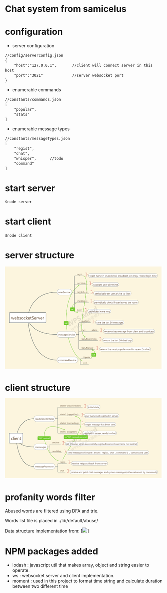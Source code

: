 # Chat system from samicelus


# configuration

- server configuration

```
//config/serverconfig.json
{
    "host":"127.0.0.1",       //client will connect server in this host 
    "port":"3021"             //server websocket port
}
```

- enumerable commands

```
//constants/commands.json
[
    "popular",
    "stats"
]
```

- enumerable message types

```
//constants/messageTypes.json
[
    "regist",
    "chat",
    "whisper",      //todo
    "command"
]
```

# start server

```
$node server
```

# start client

```
$node client
```

# server structure

[![](https://github.com/Samicelus/cc-be-chat-test/blob/master/src/websocketServer.png)](https://github.com/Samicelus/cc-be-chat-test/blob/master/src/websocketServer.png "websocketServer")


# client structure

[![](https://github.com/Samicelus/cc-be-chat-test/blob/master/src/client.png)](https://github.com/Samicelus/cc-be-chat-test/blob/master/src/client.png "websocketServer")


# profanity words filter

Abused words are filtered using DFA and trie.

Words list file is placed in ./lib/default/abuse/

Data structure implementation from:
[![](https://github.com/trekhleb/javascript-algorithms)]

# NPM packages added

- lodash :  javascript util that makes array, object and string easier to operate.
- ws     :  websocket server and client implementation. 
- moment :  used in this project to format time string and calculate duration between two different time



